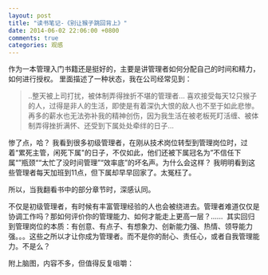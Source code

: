 ```yaml
---
layout: post
title: "读书笔记-《别让猴子跳回背上》"
date: 2014-06-02 22:06:00 +0800
comments: true
categories: 观感
---
```

<p>作为一本管理入门书籍还是挺好的，主要是讲管理者如何分配自己的时间和精力，如何进行授权。 里面描述了一种状态，我在公司经常见到： </p><blockquote><p>..整天被上司打扰，被体制弄得挫折不堪的管理者... 喜欢接受每天12只猴子的人，过得是非人的生活，即使是有着深仇大恨的敌人也不至于如此悲惨。再多的薪水也无法弥补我的精神创伤，因为我生活在被老板死盯活缠、被体制弄得挫折满怀、还受到下属处处牵绊的日子...<br></p></blockquote><p>惨了点，哈？ 我看到很多初级管理者，在刚从技术岗位转型到管理岗位时，过着“累死主管，闲死下属"的日子，不仅如此，他们还被下属冠名为”不信任下属“”瓶颈““太忙了没时间管理”“效率底”的坏名声。为什么会这样？ 我明明看到这些管理者每天加班到11点，但下属却早早回家了。太冤枉了。</p><p>所以，当我翻看书中的部分章节时，深感认同。</p><p>不仅是初级管理者，有时候有丰富管理经验的人也会被绕进去。管理者难道仅仅是协调工作吗？那如何评价你的管理能力、如何才能走上更高一层？...... &nbsp;其实回归到管理岗位的本质：有创意、有点子、有想象力、创新能力强、热情、领导能力强。。。这些之所以才让你成为管理者。而不是你的耐心、责任心，或者自我管理能力。不是么？</p><p>附上脑图，内容不多，但值得反复咀嚼：</p><p><img id="F4E5A05E7B7634BCAD2D639FD92ED3AB"><br></p>
